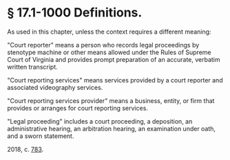 # § 17.1-1000 Definitions.

<p>As used in this chapter, unless the context requires a different meaning:</p><p>"Court reporter" means a person who records legal proceedings by stenotype machine or other means allowed under the Rules of Supreme Court of Virginia and provides prompt preparation of an accurate, verbatim written transcript.</p><p>"Court reporting services" means services provided by a court reporter and associated videography services.</p><p>"Court reporting services provider" means a business, entity, or firm that provides or arranges for court reporting services.</p><p>"Legal proceeding" includes a court proceeding, a deposition, an administrative hearing, an arbitration hearing, an examination under oath, and a sworn statement.</p><p>2018, c. <a href='http://lis.virginia.gov/cgi-bin/legp604.exe?181+ful+CHAP0783'>783</a>.</p>